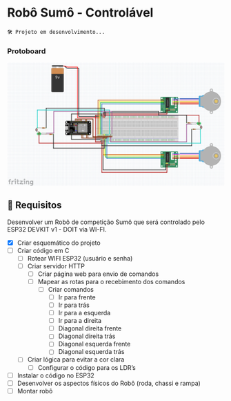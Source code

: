 # Robô Sumô - Controlável
``` 
🛠️ Projeto em desenvolvimento...
``` 

### Protoboard
![Ruan Narici](./assets/fritzing/preview.png)

<!-- ## Experiências Práticas -->



## 🔨 Requisitos
Desenvolver um Robô de competição Sumô que será controlado pelo ESP32 DEVKIT v1 - DOIT via WI-FI. 

- [x]  Criar esquemático  do projeto
- [ ]  Criar código em C
    - [ ]  Rotear WIFI ESP32 (usuário e senha)
    - [ ]  Criar servidor HTTP
        - [ ]  Criar página web para envio de comandos
        - [ ]  Mapear as rotas para o recebimento dos comandos
            - [ ]  Criar comandos
                - [ ]  Ir para frente
                - [ ]  Ir para trás
                - [ ]  Ir para a esquerda
                - [ ]  Ir para a direita
                - [ ]  Diagonal direita frente
                - [ ]  Diagonal direita trás
                - [ ]  Diagonal esquerda frente
                - [ ]  Diagonal esquerda trás
    - [ ]  Criar lógica para evitar a cor clara
        - [ ]  Configurar o código para os LDR’s
- [ ]  Instalar o código no ESP32
- [ ]  Desenvolver os aspectos físicos do Robô (roda, chassi e rampa)
- [ ]  Montar robô
